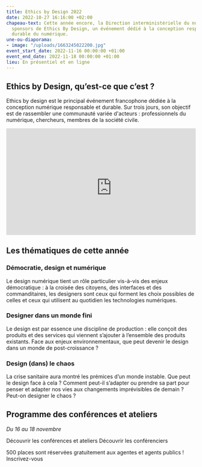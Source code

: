 ```yaml
---
title: Ethics by Design 2022
date: 2022-10-27 16:16:00 +02:00
chapeau-text: Cette année encore, la Direction interministérielle du numérique est
  sponsors de Ethics By Design, un événement dédié à la conception responsable et
  durable du numérique.
une-ou-diaporama:
- image: "/uploads/1663245022200.jpg"
event_start_date: 2022-11-16 00:00:00 +01:00
event_end_date: 2022-11-18 00:00:00 +01:00
lieu: En présentiel et en ligne
---
```


## Ethics by Design, qu’est-ce que c’est ?

Ethics by design est le principal événement francophone dédiée à la conception numérique responsable et durable. Sur trois jours, son objectif est de rassembler une communauté variée d'acteurs : professionnels du numérique, chercheurs, membres de la société civile.

<div style="position:relative;padding-bottom:56.25%;height:0;overflow:hidden;"> <iframe title="La DINUM soutient Ethics by design ! Entretien avec Marine Boudeau" width="560" height="315" src="https://peertube.designersethiques.org/videos/embed/55d9c156-22fc-4f83-8fe2-47a68e3c3690" frameborder="0" allowfullscreen="" sandbox="allow-same-origin allow-scripts allow-popups"></iframe> </div>

## Les thématiques de cette année

### Démocratie, design et numérique
Le design numérique tient un rôle particulier vis-à-vis des enjeux démocratique : à la croisée des citoyens, des interfaces et des commanditaires, les designers sont ceux qui forment les choix possibles de celles et ceux qui utilisent au quotidien les technologies numériques.

### Designer dans un monde fini
Le design est par essence une discipline de production : elle conçoit des produits et des services qui viennent s’ajouter à l’ensemble des produits existants. Face aux enjeux environnementaux, que peut devenir le design dans un monde de post-croissance ?

### Design (dans) le chaos
La crise sanitaire aura montré les prémices d’un monde instable. Que peut le design face à cela ? Comment peut-il s’adapter ou prendre sa part pour penser et adapter nos vies aux changements imprévisibles de demain ? Peut-on designer le chaos ?

## Programme des conférences et ateliers 
*Du 16 au 18 novembre*

Découvrir les conférences et ateliers
Découvrir les conférenciers

500 places sont réservées gratuitement aux agentes et agents publics !
Inscrivez-vous
